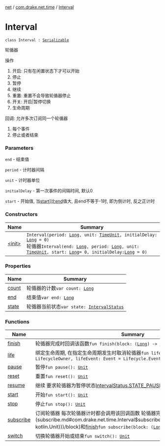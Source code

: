 [net](../../index.md) / [com.drake.net.time](../index.md) / [Interval](./index.md)

# Interval

`class Interval : `[`Serializable`](https://docs.oracle.com/javase/6/docs/api/java/io/Serializable.html)

轮循器

操作

1. 开启: 只有在闲置状态下才可以开始
2. 停止
3. 暂停
4. 继续
5. 重置: 重置不会导致轮循器停止
6. 开关: 开启|暂停切换
7. 生命周期

回调: 允许多次订阅同一个轮循器

1. 每个事件
2. 停止或者结束

### Parameters

`end` - 结束值

`period` - 计时器间隔

`unit` - 计时器单位

`initialDelay` - 第一次事件的间隔时间, 默认0

`start` - 开始值, 当[start](start.md)]比[end](end.md)值大, 且end不等于-1时, 即为倒计时, 反之正计时

### Constructors

| Name | Summary |
|---|---|
| [&lt;init&gt;](-init-.md) | `Interval(period: `[`Long`](https://kotlinlang.org/api/latest/jvm/stdlib/kotlin/-long/index.html)`, unit: `[`TimeUnit`](https://docs.oracle.com/javase/6/docs/api/java/util/concurrent/TimeUnit.html)`, initialDelay: `[`Long`](https://kotlinlang.org/api/latest/jvm/stdlib/kotlin/-long/index.html)` = 0)`<br>轮循器`Interval(end: `[`Long`](https://kotlinlang.org/api/latest/jvm/stdlib/kotlin/-long/index.html)`, period: `[`Long`](https://kotlinlang.org/api/latest/jvm/stdlib/kotlin/-long/index.html)`, unit: `[`TimeUnit`](https://docs.oracle.com/javase/6/docs/api/java/util/concurrent/TimeUnit.html)`, start: `[`Long`](https://kotlinlang.org/api/latest/jvm/stdlib/kotlin/-long/index.html)` = 0, initialDelay: `[`Long`](https://kotlinlang.org/api/latest/jvm/stdlib/kotlin/-long/index.html)` = 0)` |

### Properties

| Name | Summary |
|---|---|
| [count](count.md) | 轮循器的计数`var count: `[`Long`](https://kotlinlang.org/api/latest/jvm/stdlib/kotlin/-long/index.html) |
| [end](end.md) | 结束值`var end: `[`Long`](https://kotlinlang.org/api/latest/jvm/stdlib/kotlin/-long/index.html) |
| [state](state.md) | 轮循器当前状态`var state: `[`IntervalStatus`](../-interval-status/index.md) |

### Functions

| Name | Summary |
|---|---|
| [finish](finish.md) | 轮循器完成时回调该函数`fun finish(block: (`[`Long`](https://kotlinlang.org/api/latest/jvm/stdlib/kotlin/-long/index.html)`) -> `[`Unit`](https://kotlinlang.org/api/latest/jvm/stdlib/kotlin/-unit/index.html)`): `[`Interval`](./index.md) |
| [life](life.md) | 绑定生命周期, 在指定生命周期发生时取消轮循器`fun life(lifecycleOwner: LifecycleOwner, lifeEvent: Event = Lifecycle.Event.ON_STOP): `[`Interval`](./index.md) |
| [pause](pause.md) | 暂停`fun pause(): `[`Unit`](https://kotlinlang.org/api/latest/jvm/stdlib/kotlin/-unit/index.html) |
| [reset](reset.md) | 重置`fun reset(): `[`Unit`](https://kotlinlang.org/api/latest/jvm/stdlib/kotlin/-unit/index.html) |
| [resume](resume.md) | 继续 要求轮循器为暂停状态[IntervalStatus.STATE_PAUSE](../-interval-status/-s-t-a-t-e_-p-a-u-s-e.md), 否则无效`fun resume(): `[`Unit`](https://kotlinlang.org/api/latest/jvm/stdlib/kotlin/-unit/index.html) |
| [start](start.md) | 开始`fun start(): `[`Unit`](https://kotlinlang.org/api/latest/jvm/stdlib/kotlin/-unit/index.html) |
| [stop](stop.md) | 停止`fun stop(): `[`Unit`](https://kotlinlang.org/api/latest/jvm/stdlib/kotlin/-unit/index.html) |
| [subscribe](subscribe.md) | 订阅轮循器 每次轮循器计时都会调用该回调函数 轮循器完成时会同时触发回调[block](subscribe.md#com.drake.net.time.Interval$subscribe(kotlin.Function1((kotlin.Long, kotlin.Unit)))/block)和[finish](finish.md)`fun subscribe(block: (`[`Long`](https://kotlinlang.org/api/latest/jvm/stdlib/kotlin/-long/index.html)`) -> `[`Unit`](https://kotlinlang.org/api/latest/jvm/stdlib/kotlin/-unit/index.html)`): `[`Interval`](./index.md) |
| [switch](switch.md) | 切换轮循器开始或结束`fun switch(): `[`Unit`](https://kotlinlang.org/api/latest/jvm/stdlib/kotlin/-unit/index.html) |
